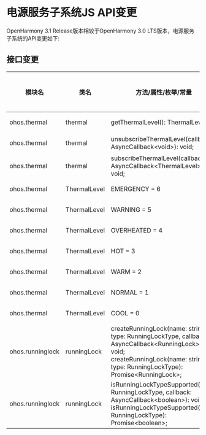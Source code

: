 # 电源服务子系统JS API变更

OpenHarmony 3.1 Release版本相较于OpenHarmony 3.0 LTS版本，电源服务子系统的API变更如下:

## 接口变更

| 模块名 | 类名 | 方法/属性/枚举/常量 | 变更类型 |
|---|---|---|---|
| ohos.thermal | thermal | getThermalLevel(): ThermalLevel; | 新增 |
| ohos.thermal | thermal | unsubscribeThermalLevel(callback?: AsyncCallback\<void>): void; | 新增 |
| ohos.thermal | thermal | subscribeThermalLevel(callback: AsyncCallback\<ThermalLevel>): void; | 新增 |
| ohos.thermal | ThermalLevel | EMERGENCY = 6 | 新增 |
| ohos.thermal | ThermalLevel | WARNING = 5 | 新增 |
| ohos.thermal | ThermalLevel | OVERHEATED = 4 | 新增 |
| ohos.thermal | ThermalLevel | HOT = 3 | 新增 |
| ohos.thermal | ThermalLevel | WARM = 2 | 新增 |
| ohos.thermal | ThermalLevel | NORMAL = 1 | 新增 |
| ohos.thermal | ThermalLevel | COOL = 0 | 新增 |
| ohos.runninglock | runningLock | createRunningLock(name: string, type: RunningLockType, callback: AsyncCallback\<RunningLock>): void;<br>createRunningLock(name: string, type: RunningLockType): Promise\<RunningLock>; | 新增 |
| ohos.runninglock | runningLock | isRunningLockTypeSupported(type: RunningLockType, callback: AsyncCallback\<boolean>): void;<br>isRunningLockTypeSupported(type: RunningLockType): Promise\<boolean>; | 新增 |
